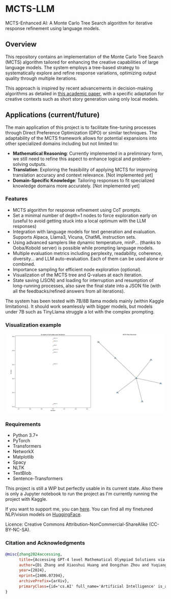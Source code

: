 # MCTS-LLM
MCTS-Enhanced AI: A Monte Carlo Tree Search algorithm for iterative response refinement using language models.

## Overview
This repository contains an implementation of the Monte Carlo Tree Search (MCTS) algorithm tailored for enhancing the creative capabilities of large language models. The system employs a tree-based strategy to systematically explore and refine response variations, optimizing output quality through multiple iterations. 

This approach is inspired by recent advancements in decision-making algorithms as detailed in [this academic paper](https://arxiv.org/pdf/2406.07394), with a specific adaptation for creative contexts such as short story generation using only local models.

## Applications (current/future)
The main application of this project is to facilitate fine-tuning processes through Direct Preference Optimization (DPO) or similar techniques. The adaptability of the MCTS framework allows for potential expansions into other specialized domains including but not limited to:
- **Mathematical Reasoning**: Currently implemented in a preliminary form, we still need to refine this aspect to enhance logical and problem-solving outputs.
- **Translation**: Exploring the feasibility of applying MCTS for improving translation accuracy and context relevance. [Not implemented yet]
- **Domain-Specific Knowledge**: Tailoring responses to fit specialized knowledge domains more accurately. [Not implemented yet]

### Features
- MCTS algorithm for response refinement using CoT prompts.
- Set a minimal number of depth=1 nodes to force exploration early on (useful to avoid getting stuck into a local optimum with the LLM responses)
- Integration with language models for text generation and evaluation. Supports Alpaca, Llama3, Vicuna, ChatML instruction sets.
- Using advanced samplers like dynamic temperature, minP... (thanks to Ooba/Kobold server) is possible while prompting language models.
- Multiple evaluation metrics including perplexity, readability, coherence, diversity... and LLM auto-evaluation. Each of them can be used alone or combined.
- Importance sampling for efficient node exploration (optional).
- Visualization of the MCTS tree and Q-values at each iteration.
- State saving (JSON) and loading for interruption and resumption of long-running processes, also save the final state into a JSON file (with all the feedbacks/refined answers from all iterations).

The system has been tested with 7B/8B llama models mainly (within Kaggle limitations). It should work seamlessly with bigger models, but models under 7B such as TinyLlama struggle a lot with the complex prompting.

### Visualization example
![Example](https://github.com/AdamCodd/MCTS-LLM/blob/main/example-visualization.png)

### Requirements
- Python 3.7+
- PyTorch
- Transformers
- NetworkX
- Matplotlib
- Spacy
- NLTK
- TextBlob
- Sentence-Transformers

This project is still a WIP but perfectly usable in its current state. Also there is only a Jupyter notebook to run the project as I'm currently running the project with Kaggle.

If you want to support me, you can [here](https://ko-fi.com/adamcodd). You can find all my finetuned NLP/vision models on [HuggingFace](https://huggingface.co/AdamCodd).

Licence: Creative Commons Attribution-NonCommercial-ShareAlike (CC-BY-NC-SA).

###  Citation and Acknowledgments
```bibtex
@misc{zhang2024accessing,
      title={Accessing GPT-4 level Mathematical Olympiad Solutions via Monte Carlo Tree Self-refine with LLaMa-3 8B}, 
      author={Di Zhang and Xiaoshui Huang and Dongzhan Zhou and Yuqiang Li and Wanli Ouyang},
      year={2024},
      eprint={2406.07394},
      archivePrefix={arXiv},
      primaryClass={id='cs.AI' full_name='Artificial Intelligence' is_active=True alt_name=None in_archive='cs' is_general=False description='Covers all areas of AI except Vision, Robotics, Machine Learning, Multiagent Systems, and Computation and Language (Natural Language Processing), which have separate subject areas. In particular, includes Expert Systems, Theorem Proving (although this may overlap with Logic in Computer Science), Knowledge Representation, Planning, and Uncertainty in AI. Roughly includes material in ACM Subject Classes I.2.0, I.2.1, I.2.3, I.2.4, I.2.8, and I.2.11.'}
}
```
